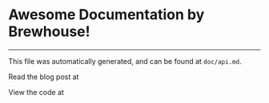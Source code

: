 # Awesome Documentation by Brewhouse!
---

This file was automatically generated, and can be found at `doc/api.md`.

Read the blog post at

View the code at
